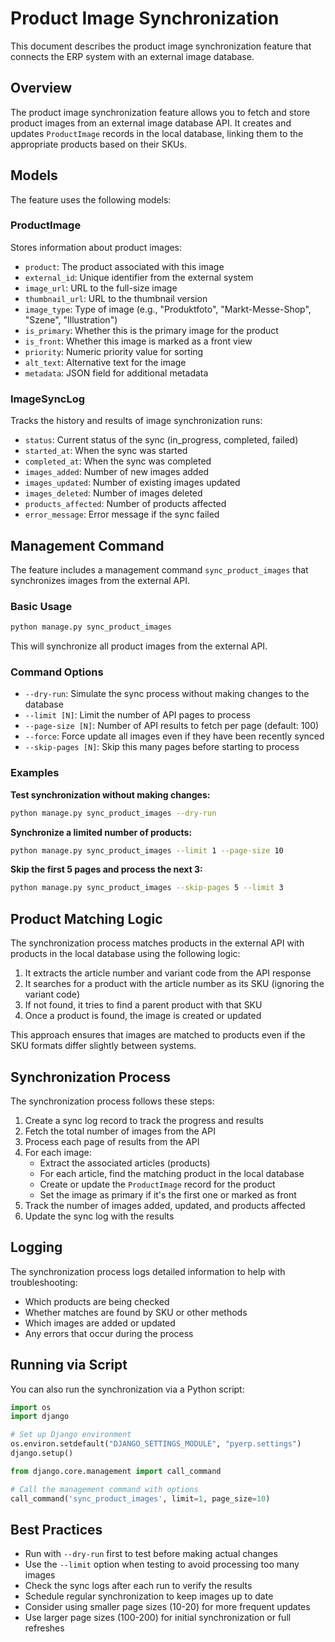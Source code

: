 # Product Image Synchronization

This document describes the product image synchronization feature that connects the ERP system with an external image database.

## Overview

The product image synchronization feature allows you to fetch and store product images from an external image database API. It creates and updates `ProductImage` records in the local database, linking them to the appropriate products based on their SKUs.

## Models

The feature uses the following models:

### ProductImage

Stores information about product images:

- `product`: The product associated with this image
- `external_id`: Unique identifier from the external system
- `image_url`: URL to the full-size image
- `thumbnail_url`: URL to the thumbnail version
- `image_type`: Type of image (e.g., "Produktfoto", "Markt-Messe-Shop", "Szene", "Illustration")
- `is_primary`: Whether this is the primary image for the product
- `is_front`: Whether this image is marked as a front view
- `priority`: Numeric priority value for sorting
- `alt_text`: Alternative text for the image
- `metadata`: JSON field for additional metadata

### ImageSyncLog

Tracks the history and results of image synchronization runs:

- `status`: Current status of the sync (in_progress, completed, failed)
- `started_at`: When the sync was started
- `completed_at`: When the sync was completed
- `images_added`: Number of new images added
- `images_updated`: Number of existing images updated
- `images_deleted`: Number of images deleted
- `products_affected`: Number of products affected
- `error_message`: Error message if the sync failed

## Management Command

The feature includes a management command `sync_product_images` that synchronizes images from the external API.

### Basic Usage

```bash
python manage.py sync_product_images
```

This will synchronize all product images from the external API.

### Command Options

- `--dry-run`: Simulate the sync process without making changes to the database
- `--limit [N]`: Limit the number of API pages to process
- `--page-size [N]`: Number of API results to fetch per page (default: 100)
- `--force`: Force update all images even if they have been recently synced
- `--skip-pages [N]`: Skip this many pages before starting to process

### Examples

**Test synchronization without making changes:**
```bash
python manage.py sync_product_images --dry-run
```

**Synchronize a limited number of products:**
```bash
python manage.py sync_product_images --limit 1 --page-size 10
```

**Skip the first 5 pages and process the next 3:**
```bash
python manage.py sync_product_images --skip-pages 5 --limit 3
```

## Product Matching Logic

The synchronization process matches products in the external API with products in the local database using the following logic:

1. It extracts the article number and variant code from the API response
2. It searches for a product with the article number as its SKU (ignoring the variant code)
3. If not found, it tries to find a parent product with that SKU
4. Once a product is found, the image is created or updated

This approach ensures that images are matched to products even if the SKU formats differ slightly between systems.

## Synchronization Process

The synchronization process follows these steps:

1. Create a sync log record to track the progress and results
2. Fetch the total number of images from the API
3. Process each page of results from the API
4. For each image:
   - Extract the associated articles (products)
   - For each article, find the matching product in the local database
   - Create or update the `ProductImage` record for the product
   - Set the image as primary if it's the first one or marked as front
5. Track the number of images added, updated, and products affected
6. Update the sync log with the results

## Logging

The synchronization process logs detailed information to help with troubleshooting:

- Which products are being checked
- Whether matches are found by SKU or other methods
- Which images are added or updated
- Any errors that occur during the process

## Running via Script

You can also run the synchronization via a Python script:

```python
import os
import django

# Set up Django environment
os.environ.setdefault("DJANGO_SETTINGS_MODULE", "pyerp.settings")
django.setup()

from django.core.management import call_command

# Call the management command with options
call_command('sync_product_images', limit=1, page_size=10)
```

## Best Practices

- Run with `--dry-run` first to test before making actual changes
- Use the `--limit` option when testing to avoid processing too many images
- Check the sync logs after each run to verify the results
- Schedule regular synchronization to keep images up to date
- Consider using smaller page sizes (10-20) for more frequent updates
- Use larger page sizes (100-200) for initial synchronization or full refreshes 